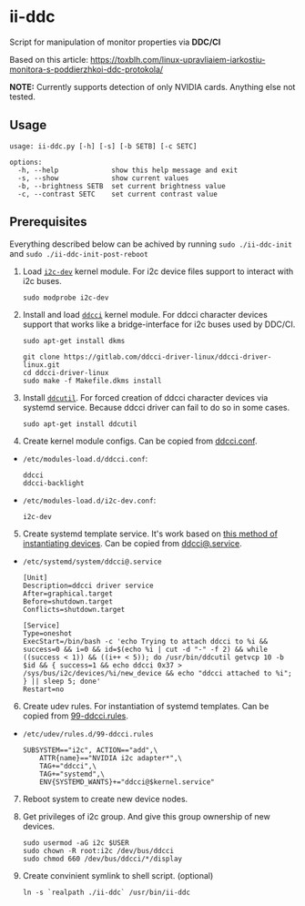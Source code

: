 # ii-ddc

Script for manipulation of monitor properties via **DDC/CI**

Based on this article: https://toxblh.com/linux-upravliaiem-iarkostiu-monitora-s-poddierzhkoi-ddc-protokola/

**NOTE:** Currently supports detection of only NVIDIA cards. Anything else not tested.

## Usage

```
usage: ii-ddc.py [-h] [-s] [-b SETB] [-c SETC]

options:
  -h, --help             show this help message and exit
  -s, --show             show current values
  -b, --brightness SETB  set current brightness value
  -c, --contrast SETC    set current contrast value
```

## Prerequisites

Everything described below can be achived by running `sudo ./ii-ddc-init` and `sudo ./ii-ddc-init-post-reboot`

1. Load [`i2c-dev`](https://wiki.archlinux.org/title/I2C) kernel module. For i2c device files support to interact with i2c buses.

    ```
    sudo modprobe i2c-dev
    ```

2. Install and load [`ddcci`](https://gitlab.com/ddcci-driver-linux/ddcci-driver-linux) kernel module. For ddcci character devices support that works like a bridge-interface for i2c buses used by DDC/CI.

    ```
    sudo apt-get install dkms

    git clone https://gitlab.com/ddcci-driver-linux/ddcci-driver-linux.git
    cd ddcci-driver-linux
    sudo make -f Makefile.dkms install
    ```
3. Install [`ddcutil`](https://github.com/rockowitz/ddcutil). For forced creation of ddcci character devices via systemd service. Because ddcci driver can fail to do so in some cases.

    ```
    sudo apt-get install ddcutil
    ```

4. Create kernel module configs. Can be copied from [ddcci.conf](ii-ddc-fs-overlay/etc/modules-load.d/ddcci.conf).

- `/etc/modules-load.d/ddcci.conf`:
    
    ```
    ddcci
    ddcci-backlight
    ```

- `/etc/modules-load.d/i2c-dev.conf`:

    ```
    i2c-dev
    ```

5. Create systemd template service. It's work based on [this method of instantiating devices](https://docs.kernel.org/i2c/instantiating-devices.html#method-4-instantiate-from-user-space). Can be copied from [ddcci@.service](ii-ddc-fs-overlay/etc/systemd/system/ddcci@.service).

- `/etc/systemd/system/ddcci@.service`

    ```
    [Unit]
    Description=ddcci driver service
    After=graphical.target
    Before=shutdown.target
    Conflicts=shutdown.target

    [Service]
    Type=oneshot
    ExecStart=/bin/bash -c 'echo Trying to attach ddcci to %i && success=0 && i=0 && id=$(echo %i | cut -d "-" -f 2) && while ((success < 1)) && ((i++ < 5)); do /usr/bin/ddcutil getvcp 10 -b $id && { success=1 && echo ddcci 0x37 > /sys/bus/i2c/devices/%i/new_device && echo "ddcci attached to %i"; } || sleep 5; done'
    Restart=no
    ```

6. Create udev rules. For instantiation of systemd templates. Can be copied from [99-ddcci.rules](ii-ddc-fs-overlay/etc/udev/rules.d/99-ddcci.rules).

- `/etc/udev/rules.d/99-ddcci.rules`

    ```
    SUBSYSTEM=="i2c", ACTION=="add",\
        ATTR{name}=="NVIDIA i2c adapter*",\
        TAG+="ddcci",\
        TAG+="systemd",\
        ENV{SYSTEMD_WANTS}+="ddcci@$kernel.service"
    ```

7. Reboot system to create new device nodes.

8. Get privileges of i2c group. And give this group ownership of new devices.

    ```
    sudo usermod -aG i2c $USER
    sudo chown -R root:i2c /dev/bus/ddcci
    sudo chmod 660 /dev/bus/ddcci/*/display
    ```

9. Create convinient symlink to shell script. (optional)

    ```
    ln -s `realpath ./ii-ddc` /usr/bin/ii-ddc
    ```
